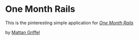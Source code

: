 # One Month Rails

This is the pinteresting simple application for
[*One Month Rails*](http://onemonthsrails.com)

by [Mattan Griffel](httpL..mattangraiffel.com)